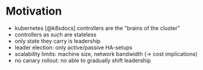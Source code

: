 # Motivation

- kubernetes [@k8sdocs] controllers are the "brains of the cluster"
- controllers as such are stateless
- only state they carry is leadership
- leader election: only active/passive HA-setups
- scalability limits: machine size, network bandwidth (-> cost implications)
- no canary rollout: no able to gradually shift leadership

